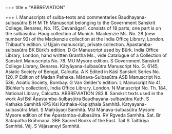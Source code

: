 +++
title = "ABBREVIATION"

+++
I. Manuscripts of sulba-texts and commentaries 
Baudhayana-sulbasūtra 
B 
H M 
Th 
Manuscript belonging to the Government Sanskrit College, Benares, No. 115, Devanāgarī, consists of 18 parts; one part is on the sulbasūtra. 
Haug collection at Munich. 
Mackenzie Ms. No. 28 (new number 92) of the Mackenzie collection at the India Office Library, London. 
Thibaut's edition. 
U Ujjain manuscript, private collection. 
Āpastamba-sulbasūtra 
BK 
Bürk's edition. 
D 
Gr 
Manuscript used by Bürk. 
India Office Library, London, hand written Grantha Ms., vide Catalogue of a Collection of Sanskrit Manuscripts No. 78. 
MU 
Mysore edition. 
S 
Government Sanskrit College Library, Benares. 
Kātyāyana-śulbasūtra 
Manuscript No. G. 6145, Asiatic Society of Bengal, Calcutta. 
A 
K 
Edited in Kāśī Sanskrit Series No. 120. 
P Edition of Madan Pathaka. 
Mănava-Sulbasūtra 
ASB Manuscript No. 536, Asiatic Society, Bombay. 
G 
Van Gelder's edition. 
L 
Manuscript No 41, (Bühler's collection), India Office Library, London. 
N Manuscript No. Th. 184, National Library, Calcutta. 
ABBREVIATION 
283 
II. Sanskrit texts used in the work 
Asl 
Bśl 
Āpastamba-ŝulbasūtra 
Baudhayana-sulbasūtra 
Kath. S Kathaka Samhitā 
KPS 
Ksi 
Kathaka-Kapiṣṭhala Samhitā. 
Katyayana-sulbasūtra 
Mait. S Maitrāyaṇi Samhitā. 
Mśl 
Mānava-śulbasūtra 
Mysore Mysore edition of the Ãpastamba-śulbasūtra. 
RV 
Rgveda Samhita. 
Sat. Br 
Satapatha Brāhmaṇa. 
SBE 
Sacred Books of the East. 
Tait S 
Taittiriya Samhitā. 
Vāj. S Vājasaneyi Samhitā. 